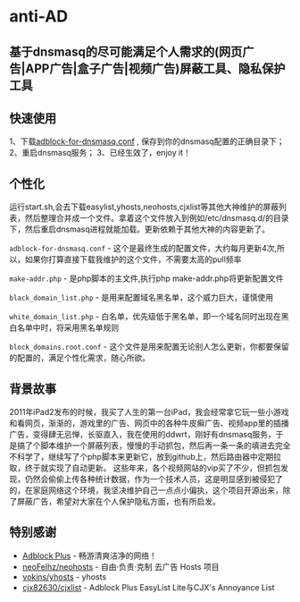 # anti-AD

## 基于dnsmasq的尽可能满足个人需求的(网页广告|APP广告|盒子广告|视频广告)屏蔽工具、隐私保护工具


## 快速使用

1、下载[adblock-for-dnsmasq.conf](https://raw.githubusercontent.com/gentlyx/anti-AD/master/adblock-for-dnsmasq.conf) , 保存到你的dnsmasq配置的正确目录下；
2、重启dnsmasq服务；
3、已经生效了，enjoy it！

## 个性化


运行start.sh,会去下载easylist,yhosts,neohosts,cjxlist等其他大神维护的屏蔽列表，然后整理合并成一个文件。拿着这个文件放入到例如/etc/dnsmasq.d/的目录下，然后重启dnsmasq进程就能加载。更新依赖于其他大神的内容更新了。

`adblock-for-dnsmasq.conf` - 这个是最终生成的配置文件，大约每月更新4次,所以，如果你打算直接下载我维护的这个文件，不需要太高的pull频率

`make-addr.php` - 是php脚本的主文件,执行php make-addr.php将更新配置文件

`black_domain_list.php` - 是用来配置域名黑名单，这个威力巨大，谨慎使用

`white_domain_list.php` - 白名单，优先级低于黑名单，即一个域名同时出现在黑白名单中时，将采用黑名单规则

`block_domains.root.conf` - 这个文件是用来配置无论别人怎么更新，你都要保留的配置的，满足个性化需求，随心所欲。


## 背景故事

2011年iPad2发布的时候，我买了人生的第一台iPad，我会经常拿它玩一些小游戏和看网页，渐渐的，游戏里的广告、网页中的各种牛皮癣广告、视频app里的插播广告，变得肆无忌惮，长驱直入，我在使用的ddwrt，刚好有dnsmasq服务，于是搞了个脚本维护一个屏蔽列表，慢慢的手动抓包，然后再一条一条的填进去完全不科学了，继续写了个php脚本来更新它，放到github上，然后路由器中定期拉取，终于就实现了自动更新。
这些年来，各个视频网站的vip买了不少，但抓包发现，仍然会偷偷上传各种统计数据，作为一个技术人员，这是明显感到被侵犯了的，在家庭网络这个环境，我坚决维护自己一点点小偏执，这个项目开源出来，除了屏蔽广告，希望对大家在个人保护隐私方面，也有所启发。

## 特别感谢

- [Adblock Plus](https://adblockplus.org/) - 畅游清爽洁净的网络！
- [neoFelhz/neohosts](https://github.com/neoFelhz/neohosts) - 自由·负责·克制 去广告 Hosts 项目
- [vokins/yhosts](https://github.com/vokins/yhosts) - yhosts
- [cjx82630/cjxlist](https://github.com/cjx82630/cjxlist) - Adblock Plus EasyList Lite与CJX's Annoyance List
